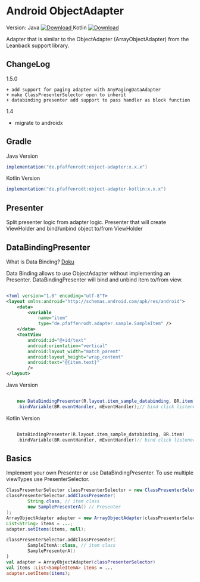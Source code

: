 Android ObjectAdapter
=====================
Version: 
Java [ ![Download](https://api.bintray.com/packages/pfaffenrodt/maven/android-object-adapter/images/download.svg) ](https://bintray.com/pfaffenrodt/maven/android-object-adapter/_latestVersion)
Kotlin [ ![Download](https://api.bintray.com/packages/pfaffenrodt/maven/android-kotlin-object-adapter/images/download.svg) ](https://bintray.com/pfaffenrodt/maven/android-kotlin-object-adapter/_latestVersion)

Adapter that is similar to the ObjectAdapter (ArrayObjectAdapter) from the Leanback support library.

## ChangeLog

1.5.0

    + add support for paging adapter with AnyPagingDataAdapter
    + make ClassPresenterSelector open to inherit
    + databinding presenter add support to pass handler as block function

1.4
   + migrate to androidx


## Gradle
Java Version
```gradle
implementation("de.pfaffenrodt:object-adapter:x.x.x")
```

Kotlin Version
```gradle
implementation("de.pfaffenrodt:object-adapter-kotlin:x.x.x")
```


## Presenter
Split presenter logic from adapter logic.
Presenter that will create ViewHolder and bind/unbind object to/from ViewHolder

## DataBindingPresenter
What is Data Binding? [Doku](https://developer.android.com/topic/libraries/data-binding/index.html)

Data Binding allows to use ObjectAdapter without implementing an Presenter.
DataBindingPresenter will bind and unbind item to/from view.

```xml

<?xml version="1.0" encoding="utf-8"?>
<layout xmlns:android="http://schemas.android.com/apk/res/android">
    <data>
        <variable
            name="item"
            type="de.pfaffenrodt.adapter.sample.SampleItem" />
    </data>
    <TextView
        android:id="@+id/text"
        android:orientation="vertical"
        android:layout_width="match_parent"
        android:layout_height="wrap_content"
        android:text="@{item.text}"
        />
</layout>

```

Java Version
```java

    new DataBindingPresenter(R.layout.item_sample_databinding, BR.item)
    .bindVariable(BR.eventHandler, mEventHandler);// bind click listener

```

Kotlin Version
```kotlin

    DataBindingPresenter(R.layout.item_sample_databinding, BR.item)
    .bindVariable(BR.eventHandler, mEventHandler)// bind click listener

```

## Basics
Implement your own Presenter or use DataBindingPresenter.
To use multiple viewTypes use PresenterSelector. 

```java
ClassPresenterSelector classPresenterSelector = new ClassPresenterSelector();
classPresenterSelector.addClassPresenter(
        String.class, // item class 
        new SamplePresenterA() // Presenter
);
ArrayObjectAdapter adapter = new ArrayObjectAdapter(classPresenterSelector);
List<String> items = ...;
adapter.setItems(items, null);

```

```kotlin
classPresenterSelector.addClassPresenter(
        SampleItemA::class, // item class 
        SamplePresenterA()
)
val adapter = ArrayObjectAdapter(classPresenterSelector)
val items :List<SampleItemA> items = ...
adapter.setItems(items);

```